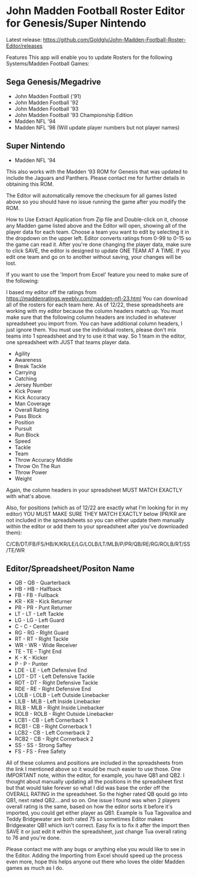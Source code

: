 # John Madden Football Roster Editor for Genesis/Super Nintendo

Latest release: https://github.com/Goldglv/John-Madden-Football-Roster-Editor/releases

Features This app will enable you to update Rosters for the following Systems/Madden Football Games:

## **Sega Genesis/Megadrive**
- John Madden Football ('91) 
- John Madden Football '92 
- John Madden Football '93 
- John Madden Football '93 Championship Edition 
- Madden NFL '94 
- Madden NFL '98 (Will update player numbers but not player names)

## **Super Nintendo**
- Madden NFL '94

This also works with the Madden ‘93 ROM for Genesis that was updated to include the Jaguars and Panthers. Please contact me for further details in obtaining this ROM.

The Editor will automatically remove the checksum for all games listed above so you should have no issue running the game after you modify the ROM.

How to Use Extract Application from Zip file and Double-click on it, choose any Madden game listed above and the Editor will open, showing all of the player data for each team. Choose a team you want to edit by selecting it in the dropdown on the upper left. Editor converts ratings from 0-99 to 0-15 so the game can read it. After you're done changing the player data, make sure to click SAVE, the editor is designed to update ONE TEAM AT A TIME. If you edit one team and go on to another without saving, your changes will be lost.

If you want to use the 'Import from Excel' feature you need to make sure of the following:

I based my editor off the ratings from https://maddenratings.weebly.com/madden-nfl-23.html You can download all of the rosters for each team here. As of 12/22, these spreadsheets are working with my editor because the column headers match up. You must make sure that the following column headers are included in whatever spreadsheet you import from. You can have additional column headers, I just ignore them. You must use the individual rosters, please don't mix teams into 1 spreadsheet and try to use it that way. So 1 team in the editor, one spreadsheet with JUST that teams player data.

- Agility
- Awareness
- Break Tackle
- Carrying
- Catching
- Jersey Number 
- Kick Power
- Kick Accuracy
- Man Coverage
- Overall Rating
- Pass Block
- Position
- Pursuit
- Run Block
- Speed
- Tackle
- Team
- Throw Accuracy Middle
- Throw On The Run
- Throw Power
- Weight

Again, the column headers in your spreadsheet MUST MATCH EXACTLY with what's above.

Also, for positions (which as of 12/22 are exactly what I'm looking for in my editor) YOU MUST MAKE SURE THEY MATCH EXACTLY below (PR/KR are not included in the spreadsheets so you can either update them manually within the editor or add them to your spreadsheet after you've downloaded them):

C/CB/DT/FB/FS/HB/K/KR/LE/LG/LOLB/LT/MLB/P/PR/QB/RE/RG/ROLB/RT/SS/TE/WR

## **Editor/Spreadsheet/Positon Name**

- QB - QB - Quarterback
- HB - HB - Halfback
- FB - FB - Fullback
- KR - KR - Kick Returner
- PR - PR - Punt Returner
- LT - LT - Left Tackle
- LG - LG - Left Guard
- C - C - Center
- RG - RG - RIght Guard
- RT - RT - Right Tackle
- WR - WR - Wide Receiver
- TE - TE - Tight End
- K - K - Kicker
- P - P - Punter
- LDE - LE - Left Defensive End
- LDT - DT - Left Defensive Tackle
- RDT - DT - Right Defensive Tackle
- RDE - RE - Right Defensive End
- LOLB - LOLB - Left Outside Linebacker
- LILB - MLB - Left Inside Linebacker
- RILB - MLB - Right Inside Linebacker
- ROLB - ROLB - Right Outside Linebacker
- LCB1 - CB - Left Cornerback 1
- RCB1 - CB - Right Cornerback 1
- LCB2 - CB - Left Cornerback 2
- RCB2 - CB - Right Cornerback 2
- SS - SS - Strong Saftey
- FS - FS - Free Safety


All of these columns and positions are included in the spreadsheets from the link I mentioned above so it would be much easier to use those. One IMPORTANT note, within the editor, for example, you have QB1 and QB2. I thought about manually updating all the positions in the spreadsheet first but that would take forever so what I did was base the order off the OVERALL RATING in the spreadsheet. So the higher rated QB qould go into QB1, next rated QB2....and so on. One issue I found was when 2 players overall rating is the same, based on how the editor sorts it before it's imported, you could get either player as QB1. Example is Tua Tagovailoa and Teddy Bridgewater are both rated 75 so sometimes Editor makes Bridgewater QB1 which isn't correct. Easy fix is to fix it after the import then SAVE it or just edit it within the spreadsheet, just change Tua overall rating to 76 and you're done.

Please contact me with any bugs or anything else you would like to see in the Editor. Adding the Importing from Excel should speed up the process even more, hope this helps anyone out there who loves the older Madden games as much as I do.
